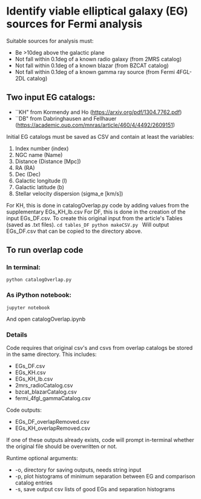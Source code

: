 # Identify viable elliptical galaxy (EG) sources for Fermi analysis

Suitable sources for analysis must:
- Be >10deg above the galactic plane
- Not fall within 0.1deg of a known radio galaxy (from 2MRS catalog)
- Not fall within 0.1deg of a known blazar (from BZCAT catalog)
- Not fall within 0.1deg of a known gamma ray source (from Fermi 4FGL-2DL catalog)

## Two input EG catalogs:
- ``KH" from Kormendy and Ho (<https://arxiv.org/pdf/1304.7762.pdf>)
- ``DB" from Dabringhausen and Fellhauer (<https://academic.oup.com/mnras/article/460/4/4492/2609151>)

Initial EG catalogs must be saved as CSV and contain at least the variables:
1. Index number (index)
2. NGC name (Name)
3. Distance (Distance [Mpc])
4. RA (RA)
5. Dec (Dec)
6. Galactic longitude (l)
7. Galactic latitude (b)
8. Stellar velocity dispersion (sigma_e [km/s])

For KH, this is done in catalogOverlap.py code by adding values from the supplementary EGs_KH_lb.csv 
For DF, this is done in the creation of the input EGs_DF.csv. To create this original input from the article's Tables (saved as .txt files).
	```cd tables_DF
	python makeCSV.py ```
Will output EGs_DF.csv that can be copied to the directory above.

## To run overlap code 

### In terminal:
	python catalogOverlap.py
	
### As iPython notebook:
	jupyter notebook
And open catalogOverlap.ipynb

### Details
Code requires that original csv's and csvs from overlap catalogs be stored in the same directory. This includes:
- EGs_DF.csv
- EGs_KH.csv
- EGs_KH_lb.csv
- 2mrs_radioCatalog.csv
- bzcat_blazarCatalog.csv
- fermi_4fgl_gammaCatalog.csv

Code outputs:
- EGs_DF_overlapRemoved.csv
- EGs_KH_overlapRemoved.csv

If one of these outputs already exists, code will prompt in-terminal whether the original file should be overwritten or not.

Runtime optional arguments:
- -o, directory for saving outputs, needs string input
- -p, plot histograms of minimum separation between EG and comparison catalog entries
- -s, save output csv lists of good EGs and separation histograms 